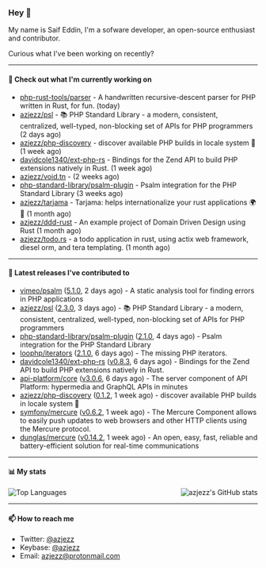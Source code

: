 ### Hey 👋

My name is Saif Eddin, I'm a sofware developer, an open-source enthusiast and contributor.

Curious what I've been working on recently?

---

#### 👷 Check out what I'm currently working on

- [php-rust-tools/parser](https://github.com/php-rust-tools/parser) - A handwritten recursive-descent parser for PHP written in Rust, for fun. (today)
- [azjezz/psl](https://github.com/azjezz/psl) - 📚 PHP Standard Library - a modern, consistent, centralized, well-typed, non-blocking set of APIs for PHP programmers (2 days ago)
- [azjezz/php-discovery](https://github.com/azjezz/php-discovery) - discover available PHP builds in locale system 🐘 (1 week ago)
- [davidcole1340/ext-php-rs](https://github.com/davidcole1340/ext-php-rs) - Bindings for the Zend API to build PHP extensions natively in Rust. (1 week ago)
- [azjezz/void.tn](https://github.com/azjezz/void.tn) -  (2 weeks ago)
- [php-standard-library/psalm-plugin](https://github.com/php-standard-library/psalm-plugin) - Psalm integration for the PHP Standard Library (3 weeks ago)
- [azjezz/tarjama](https://github.com/azjezz/tarjama) - Tarjama: helps internationalize your rust applications 🌍🦀 (1 month ago)
- [azjezz/ddd-rust](https://github.com/azjezz/ddd-rust) - An example project of Domain Driven Design using Rust (1 month ago)
- [azjezz/todo.rs](https://github.com/azjezz/todo.rs) - a todo application in rust, using actix web framework, diesel orm, and tera templating. (1 month ago)

---

#### 🔭 Latest releases I've contributed to

- [vimeo/psalm](https://github.com/vimeo/psalm) ([5.1.0](https://github.com/vimeo/psalm/releases/tag/5.1.0), 2 days ago) - A static analysis tool for finding errors in PHP applications
- [azjezz/psl](https://github.com/azjezz/psl) ([2.3.0](https://github.com/azjezz/psl/releases/tag/2.3.0), 3 days ago) - 📚 PHP Standard Library - a modern, consistent, centralized, well-typed, non-blocking set of APIs for PHP programmers
- [php-standard-library/psalm-plugin](https://github.com/php-standard-library/psalm-plugin) ([2.1.0](https://github.com/php-standard-library/psalm-plugin/releases/tag/2.1.0), 4 days ago) - Psalm integration for the PHP Standard Library
- [loophp/iterators](https://github.com/loophp/iterators) ([2.1.0](https://github.com/loophp/iterators/releases/tag/2.1.0), 6 days ago) - The missing PHP iterators.
- [davidcole1340/ext-php-rs](https://github.com/davidcole1340/ext-php-rs) ([v0.8.3](https://github.com/davidcole1340/ext-php-rs/releases/tag/v0.8.3), 6 days ago) - Bindings for the Zend API to build PHP extensions natively in Rust.
- [api-platform/core](https://github.com/api-platform/core) ([v3.0.6](https://github.com/api-platform/core/releases/tag/v3.0.6), 6 days ago) - The server component of API Platform: hypermedia and GraphQL APIs in minutes
- [azjezz/php-discovery](https://github.com/azjezz/php-discovery) ([0.1.2](https://github.com/azjezz/php-discovery/releases/tag/0.1.2), 1 week ago) - discover available PHP builds in locale system 🐘
- [symfony/mercure](https://github.com/symfony/mercure) ([v0.6.2](https://github.com/symfony/mercure/releases/tag/v0.6.2), 1 week ago) - The Mercure Component allows to easily push updates to web browsers and other HTTP clients using the Mercure protocol.
- [dunglas/mercure](https://github.com/dunglas/mercure) ([v0.14.2](https://github.com/dunglas/mercure/releases/tag/v0.14.2), 1 week ago) - An open, easy, fast, reliable and battery-efficient solution for real-time communications

---

#### 📊 My stats

<img align="right" alt="azjezz's GitHub stats" src="https://github-readme-stats.vercel.app/api?username=azjezz&count_private=1&show_icons=true&" />

![Top Languages](https://github-readme-stats.vercel.app/api/top-langs/?username=azjezz)

---

#### 📫 How to reach me

- Twitter: [@azjezz](https://twitter.com/azjezz)
- Keybase: [@azjezz](https://keybase.io/azjezz)
- Email: [azjezz@protonmail.com](mailto://azjezz@protonmail.com)
